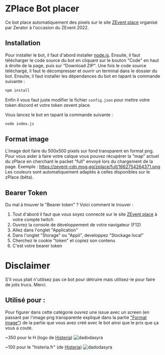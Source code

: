 # ZPlace Bot placer
Ce bot place automatiquement des pixels sur le site [ZEvent place](https://place.zevent.fr/) organisé par Zerator à l'occasion du ZEvent 2022.

## Installation
Pour installer le bot, il faut d'abord installer [node.js](https://nodejs.org/en/). Ensuite, il faut télécharger le code source du bot en cliquant sur le bouton "Code" en haut à droite de la page, puis sur "Download ZIP". Une fois le code source téléchargé, il faut le décompresser et ouvrir un terminal dans le dossier du bot. Ensuite, il faut installer les dépendances du bot en tapant la commande suivante :
```bash
npm install
```
Enfin il vous faut juste modifier le fichier `config.json` pour mettre votre token discord et votre token zevent place.

Vous lancez le bot en tapant la commande suivante :
```bash
node index.js
```

## Format image
L'image doit faire du 500x500 pixels sur fond transparent en format png. 
Pour vous aider à faire votre calque vous pouvez récupérer la "map" actuel du zPlace en cherchant le packet "full" envoyé lors du chargement de la page. 
Exemple : https://zevent-cdn.mog.gg/zplace/full/1662754264371.png
Les couleurs sont automatiquement adaptés à celles disponibles sur le zPlace (bêta).

## Bearer Token
Du mal à trouver le "Bearer token" ? Voici comment le trouver :

1. Tout d'abord il faut que vous soyez connecté sur le site [ZEvent place](https://place.zevent.fr/) à votre compte twitch
2. Ouvrez la console de développement de votre navigateur (F12)
3. Allez dans l'onglet "Application"
4. Dans l'onglet "Storage" ou "Appli", developpez "Stockage local"
5. Cherchez le cookie "token" et copiez son contenu
6. C'est votre bearer token

# Disclaimer
S'il vous plait n'utilisez pas ce bot pour détruire mais utilisez-le pour faire de jolis trucs. Merci.

## Utilisé pour :
Pour figurer dans cette catégorie ouvrez une issue avec un screen (en passant par l'image png transparente expliqué dans la partie ["Format image"](#format-image)) de la partie que vous avez créé avec le bot ainsi que le prix que ça vous a couté.

~350 pour le H (logo de [Histeria](https://histeria.fr))
![dadodasyra](https://cdn.discordapp.com/attachments/695242700995428392/1017897515955257354/1662754264371.png)

~100 pour le "histeria.fr" (de [Histeria](https://histeria.fr))
![dadodasyra](https://cdn.discordapp.com/attachments/695242700995428392/1017898456389521478/unknown.png)